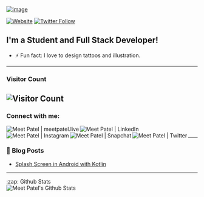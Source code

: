 [![image](https://user-images.githubusercontent.com/55292853/90651791-13c80b80-e25b-11ea-89f9-e012484242ba.png)](http://www.meetpatel.live/)

[![Website](https://img.shields.io/website?label=meetpatel.live&style=for-the-badge&url=http%3A%2F%2Fmeetpatel.live)](http://meetpatel.live/)
[![Twitter Follow](https://img.shields.io/twitter/follow/kuchbhimeet?color=1DA1F2&logo=twitter&style=for-the-badge)](https://twitter.com/intent/follow?original_referer=https%3A%2F%2Fgithub.com%2FMeetPatel&screen_name=kuchbhimeete)

## I'm a Student and Full Stack Developer!
- ⚡ Fun fact: I love to design tattoos and illustration.
---
### Visitor Count
![Visitor Count](https://profile-counter.glitch.me/meetxpress/count.svg)
---

### Connect with me:

[<img align="left" src="https://img.icons8.com/fluent/44/000000/domain.png" alt="Meet Patel | meetpatel.live" target="_new" />][website]
[<img align="left" src="https://img.icons8.com/fluent/44/000000/linkedin.png" alt="Meet Patel | LinkedIn" target="_new" />][linkedin]
[<img align="left" src="https://img.icons8.com/fluent/44/000000/instagram-new.png" alt="Meet Patel | Instagram" target="_new" />][instagram]
[<img align="left" src="https://img.icons8.com/fluent/44/000000/snapchat.png" alt="Meet Patel | Snapchat" target="_new" />][snapchat]
[<img align="left" src="https://img.icons8.com/fluent/44/000000/twitter.png" alt="Meet Patel | Twitter" target="_new" />][twitter]
<br/>

---
### 📕 Blog Posts

<!-- BLOG-POST-LIST:START -->
- [Splash Screen in Android with Kotlin](https://medium.com/@pmeet7895/splash-screen-in-android-with-kotlin-998eddae7ccf)
<!-- BLOG-POST-LIST:END -->

---

<!--
### ⚙️ Projects

- [Sales Record (Dec'19 to Mar'20)](https://github.com/meetxpress/SalesRecord-v1.0.0.git)
- [TicTac-The Game (May'20 to May'20)](https://github.com/meetxpress/Tic_Tac_Toe.git)
- [9to9veggie.in (Jul'20 to Present)][liveProject]
-->

  <summary>:zap: Github Stats</summary>  
  <img align="left" alt="Meet Patel's Github Stats" src="https://github-readme-stats.codestackr.vercel.app/api?username=meetxpress&show_icons=true&hide_border=false&theme=radical" />
 

[website]: http://meetpatel.live/
[liveProject]: http://9to9veggie.in/
[twitter]: https://twitter.com/kuchbhimeet
[instagram]: https://instagram.com/meetxpress
[linkedin]: https://linkedin.com/in/meetxpress
[snapchat]: https://snapchat.com/add/m_mv99
[medium]: https://medium.com/@pmeet7895
